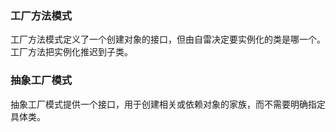 ### 工厂方法模式
工厂方法模式定义了一个创建对象的接口，但由自雷决定要实例化的类是哪一个。工厂方法把实例化推迟到子类。
### 抽象工厂模式
抽象工厂模式提供一个接口，用于创建相关或依赖对象的家族，而不需要明确指定具体类。